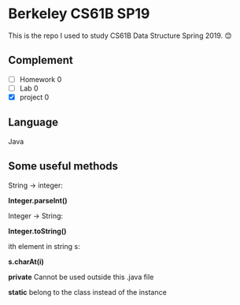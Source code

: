# Berkeley CS61B SP19
This is the repo I used to study CS61B Data Structure Spring 2019. :blush:

## Complement
- [ ] Homework 0
- [ ] Lab 0
- [X] project 0

## Language
Java

## Some useful methods
String -> integer: 

**Integer.parseInt()**

Integer -> String: 

**Integer.toString()**

ith element in string s: 

**s.charAt(i)**

**private** Cannot be used outside this .java file

**static** belong to the class instead of the instance